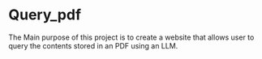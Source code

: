 # Query_pdf

The Main purpose of this project is to create a website that allows user to query the contents stored in an PDF using an LLM. 
